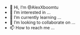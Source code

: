 - 👋 Hi, I’m @AlexXboomtu
- 👀 I’m interested in ...
- 🌱 I’m currently learning ...
- 💞️ I’m looking to collaborate on ...
- 📫 How to reach me ...

<!---
AlexXboomtu/AlexXboomtu is a ✨ special ✨ r epository because its `README.md` (this file) appears on your GitHub profile.
You can click the Preview link to take a look at your changes.
--->
